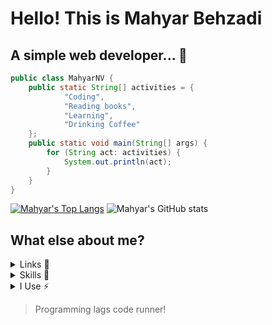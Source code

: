 # Hello! This is Mahyar Behzadi
## A simple web developer... 🎨

```java
public class MahyarNV {
    public static String[] activities = {
            "Coding",
            "Reading books",
            "Learning",
            "Drinking Coffee"
    };
    public static void main(String[] args) {
        for (String act: activities) {
            System.out.println(act);
        }
    }
}
```
<p align="center">
    
[![Mahyar's Top Langs](https://github-readme-stats.vercel.app/api/top-langs/?username=mahyarnv&layout=compact&theme=prussian)](https://github.com/anuraghazra/github-readme-stats)
![Mahyar's GitHub stats](https://github-readme-stats.vercel.app/api?username=mahyarnv&hide=contribs,prs&theme=prussian)
    
</p>
    
## What else about me?

<details>
<summary>Links 🔗</summary>
<br/>
<a href="https://open.spotify.com/user/4dacsxdn159mkuupzcpji5h8a?si=48c2b86c310844fd"><img src='https://img.shields.io/badge/Spotify-1ED760?&style=for-the-badge&logo=spotify&logoColor=white' alt='' /></a>
<a href="https://twitter.com/CautiousNV"><img src='https://img.shields.io/badge/Twitter-1DA1F2?style=for-the-badge&logo=twitter&logoColor=white' alt='' /></a>

#### You can find me in...


<a href="https://t.me/mahyar_bhz"><img src='https://img.shields.io/badge/Telegram-2CA5E0?style=for-the-badge&logo=telegram&logoColor=white' alt='' /></a>
<a href="mailto:mahyarbhz@gmail.com"><img src='https://img.shields.io/badge/Gmail-D14836?style=for-the-badge&logo=gmail&logoColor=white' alt='' /></a>
<a href="https://discord.com/invite/aHXATxBuAh"><img src='https://img.shields.io/badge/Discord-7289DA?style=for-the-badge&logo=discord&logoColor=white' alt='' /></a>

And here is my personal website... <a href="https://mahyarbhz.ir">Click on me!</a>

</details>
<details>
<summary>Skills 🚀</summary>

#### Languages I use

<img src='https://img.shields.io/badge/PHP-777BB4?style=for-the-badge&logo=php&logoColor=white' alt='' />
<img src='https://img.shields.io/badge/JavaScript-F7DF1E?style=for-the-badge&logo=javascript&logoColor=black' alt='' />
<img src='https://img.shields.io/badge/Python-3776AB?style=for-the-badge&logo=python&logoColor=white' alt='' />
<img src='https://img.shields.io/badge/C-00599C?style=for-the-badge&logo=c&logoColor=white' alt='' />

#### Databases I use

<img src='https://img.shields.io/badge/MySQL-00000F?style=for-the-badge&logo=mysql&logoColor=white' alt='' />
<img src='https://img.shields.io/badge/PostgreSQL-316192?style=for-the-badge&logo=postgresql&logoColor=white' alt='' />

#### Frameworks I use

<img src='https://img.shields.io/badge/Laravel-FF2D20?style=for-the-badge&logo=laravel&logoColor=white' alt='' />
<img src='https://img.shields.io/badge/Tailwind_CSS-38B2AC?style=for-the-badge&logo=tailwind-css&logoColor=white' alt='' />

#### I'm newbie at

<img src='https://img.shields.io/badge/Django-092E20?style=for-the-badge&logo=django&logoColor=white' alt='' />
<img src='https://img.shields.io/badge/Java-ED8B00?style=for-the-badge&logo=java&logoColor=white' alt='' />
<img src='https://img.shields.io/badge/Node.js-43853D?style=for-the-badge&logo=node.js&logoColor=white' alt='' />

</details>
<details>
<summary>I Use ⚡</summary>

#### My OS

<img src='https://img.shields.io/badge/Windows-0078D6?style=for-the-badge&logo=windows&logoColor=white' alt='' />

#### I usually learn from

<img src='https://img.shields.io/badge/YouTube-FF0000?style=for-the-badge&logo=youtube&logoColor=white' alt='' />
<img src='https://img.shields.io/badge/Medium-12100E?style=for-the-badge&logo=medium&logoColor=white' alt='' />
<img src='https://img.shields.io/badge/dev.to-0A0A0A?style=for-the-badge&logo=dev.to&logoColor=white' alt='' />

</details>

> Programming lags code runner!
